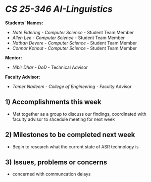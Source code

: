 # *CS 25-346 AI-Linguistics*

**Students' Names:**

- *Nate Eldering* - *Computer Science* - Student Team Member
- *Allen Lee*     - *Computer Science* - Student Team Member
- *Nathan Devore* - *Computer Science* - Student Team Member
- *Connor Kohout* - *Computer Science* - Student Team Member

**Mentor:**

- *Nibir Dhar*    - *DoD* - Technical Advisor

**Faculty Advisor:**

- *Tamer Nadeem* - *College of Engineering* - Faculty Advisor

## 1) Accomplishments this week ##
   - Met together as a group to discuss our findings, coordinated with faculty advisor to shcedule meeting for next week

## 2) Milestones to be completed next week ##
   -  Begin to research what the current state of ASR technology is

## 3) Issues, problems or concerns ##
   - concerned with communcation delays
